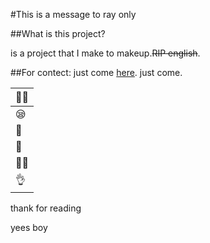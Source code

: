 #This is a message to ray only



##What is this project?

is a project that I make to makeup.~~RIP english~~.


##For contect: 
just come [here](https://discord.gg/Wffc77pT). just come.


|🙋‍♂️| 
| - |
|😪|
|👃|
|🤜|
|🙋‍♂️|
|👌|

thank for reading


yees boy
